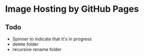 # Image Hosting by GitHub Pages


## Todo

- Spinner to indicate that it's in progress
- delete folder
- recursive rename folder
